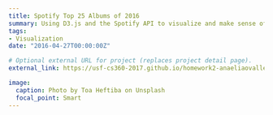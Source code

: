 ```yaml
---
title: Spotify Top 25 Albums of 2016
summary: Using D3.js and the Spotify API to visualize and make sense of what a popular song is comprised of.
tags:
- Visualization
date: "2016-04-27T00:00:00Z"

# Optional external URL for project (replaces project detail page).
external_link: https://usf-cs360-2017.github.io/homework2-anaeliaovalle/

image:
  caption: Photo by Toa Heftiba on Unsplash
  focal_point: Smart
---
```

